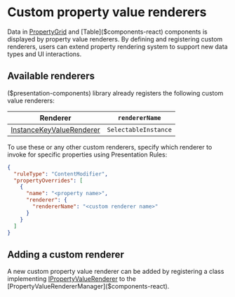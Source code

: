 # Custom property value renderers

Data in [PropertyGrid]($components-react) and [Table]($components-react) components is displayed by property value renderers. By defining and registering custom renderers, users can extend property rendering system to support new data types and UI interactions.

## Available renderers

($presentation-components) library already registers the following custom value renderers:

| Renderer                                             | `rendererName`       |
| ---------------------------------------------------- | -------------------- |
| [InstanceKeyValueRenderer]($presentation-components) | `SelectableInstance` |

To use these or any other custom renderers, specify which renderer to invoke for specific properties using Presentation Rules:

```json
{
  "ruleType": "ContentModifier",
  "propertyOverrides": [
    {
      "name": "<property name>",
      "renderer": {
        "rendererName": "<custom renderer name>"
      }
    }
  ]
}
```

## Adding a custom renderer

A new custom property value renderer can be added by registering a class implementing [IPropertyValueRenderer]($components-react) to the [PropertyValueRendererManager]($components-react).
